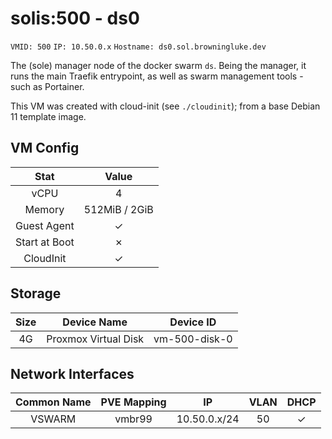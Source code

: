 # solis:500 - ds0

`VMID: 500` `IP: 10.50.0.x` `Hostname: ds0.sol.browningluke.dev`

The (sole) manager node of the docker swarm `ds`. Being the manager, it runs the main Traefik entrypoint, as well as swarm management tools - such as Portainer.

This VM was created with cloud-init (see `./cloudinit`); from a base Debian 11 template image.

## VM Config
|      Stat     |     Value     |
|:-------------:|:-------------:|
|      vCPU     |       4       |
|     Memory    | 512MiB / 2GiB |
|  Guest Agent  |       ✓       |
| Start at Boot |       ✗       |
|   CloudInit   |       ✓       |

## Storage
| Size |      Device Name     |   Device ID   |
|:----:|:--------------------:|:-------------:|
|  4G  | Proxmox Virtual Disk | vm-500-disk-0 |
  
## Network Interfaces
| Common Name | PVE Mapping |      IP      |  VLAN  |  DHCP  |
|:-----------:|:-----------:|:------------:|:------:|:------:|
|   VSWARM    |    vmbr99   | 10.50.0.x/24 |   50   |    ✓   |
